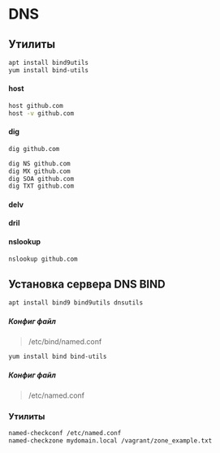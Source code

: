 # DNS
## Утилиты

```bash
apt install bind9utils
yum install bind-utils
```

#### host
```bash
host github.com
host -v github.com
```

#### dig
```bash
dig github.com
```
```bash
dig NS github.com
dig MX github.com
dig SOA github.com
dig TXT github.com
```

#### delv

#### dril

#### nslookup
```bash
nslookup github.com
```

## Установка сервера DNS BIND

```bash
apt install bind9 bind9utils dnsutils
```
##### Конфиг файл
> /etc/bind/named.conf

```bash
yum install bind bind-utils
```
##### Конфиг файл
> /etc/named.conf

### Утилиты

```bash
named-checkconf /etc/named.conf
named-checkzone mydomain.local /vagrant/zone_example.txt
```

